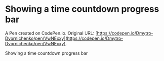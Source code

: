 # Showing a time countdown progress bar

A Pen created on CodePen.io. Original URL: [https://codepen.io/Dmytro-Dvornichenko/pen/VwNExxy](https://codepen.io/Dmytro-Dvornichenko/pen/VwNExxy).

Showing a time countdown progress bar